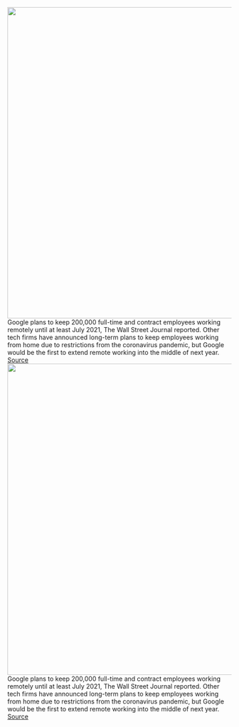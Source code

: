 <img src='https://cdn.vox-cdn.com/thumbor/FOPIQalSfvwmKOxyq6e9drsubFM=/0x0:2040x1360/1200x800/filters:focal(857x517:1183x843)/cdn.vox-cdn.com/uploads/chorus_image/image/67113233/acastro_191014_1777_google_pixel_0005.0.0.jpg' width='700px' /><br/>
Google plans to keep 200,000 full-time and contract employees working remotely until at least July 2021, The Wall Street Journal reported. Other tech firms have announced long-term plans to keep employees working from home due to restrictions from the coronavirus pandemic, but Google would be the first to extend remote working into the middle of next year.
<a href='https://www.theverge.com/2020/7/27/21340038/google-remote-working-employees-2021-twitter-facebook-alphabet'> Source <a/><img src='https://cdn.vox-cdn.com/thumbor/FOPIQalSfvwmKOxyq6e9drsubFM=/0x0:2040x1360/1200x800/filters:focal(857x517:1183x843)/cdn.vox-cdn.com/uploads/chorus_image/image/67113233/acastro_191014_1777_google_pixel_0005.0.0.jpg' width='700px' /><br/>
Google plans to keep 200,000 full-time and contract employees working remotely until at least July 2021, The Wall Street Journal reported. Other tech firms have announced long-term plans to keep employees working from home due to restrictions from the coronavirus pandemic, but Google would be the first to extend remote working into the middle of next year.
<a href='https://www.theverge.com/2020/7/27/21340038/google-remote-working-employees-2021-twitter-facebook-alphabet'> Source <a/>